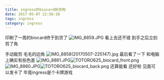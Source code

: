 ```yaml
---
title: ingress的biocard到货啦
date: 2017-05-07 22:56:10
tags: ingress
category: ingress
---
```

印刷了一周的biocard终于到货了
![IMG_8859.JPG][1]
看上去还不错
到手之后立刻剪了角


<!--more-->


手动裁剪
毛毛的边角
![IMG_8858(20170507-225147).jpg][2]
最后看了一下
和电脑上确实有些色差
![IMG_8861.JPG][3]![TOTORO625_biocard_front.png][5]
![IMG_8860.JPG][4]![TOTORO625_biocard_back.png][6]
还算能看
还好啦
见面可以发卡了
毕竟ingress是个卡牌游戏

[1]: https://img.totoro.pub/blog/ingress/jFmr.jpg
[2]: https://img.totoro.pub/blog/ingress/jCiC.jpg
[3]: https://img.totoro.pub/blog/ingress/jdIM.jpg
[4]: https://img.totoro.pub/blog/ingress/jbDh.jpg
[5]: https://img.totoro.pub/blog/ingress/jvvl.png
[6]: https://img.totoro.pub/blog/ingress/j0cY.png